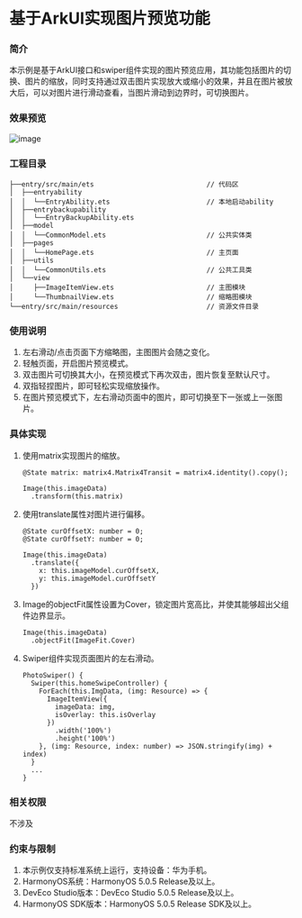# 基于ArkUI实现图片预览功能

### 简介
本示例是基于ArkUI接口和swiper组件实现的图片预览应用，其功能包括图片的切换、图片的缩放，同时支持通过双击图片实现放大或缩小的效果，并且在图片被放大后，可以对图片进行滑动查看，当图片滑动到边界时，可切换图片。

### 效果预览
![image](screenshots/device/PicturePreview_CN.gif)

### 工程目录
```
├──entry/src/main/ets                            // 代码区
│  ├──entryability
│  │  └──EntryAbility.ets                        // 本地启动ability      
│  ├──entrybackupability
│  │  └──EntryBackupAbility.ets                     
│  ├──model
│  │  └──CommonModel.ets                         // 公共实体类        
│  ├──pages
│  │  └──HomePage.ets                            // 主页面    
│  ├──utils
│  │  └──CommonUtils.ets                         // 公共工具类
│  └──view
│     ├──ImageItemView.ets                       // 主图模块
│     └──ThumbnailView.ets                       // 缩略图模块
└──entry/src/main/resources                      // 资源文件目录
```

### 使用说明
1. 左右滑动/点击页面下方缩略图，主图图片会随之变化。
2. 轻触页面，开启图片预览模式。
3. 双击图片可切换其大小，在预览模式下再次双击，图片恢复至默认尺寸。
4. 双指轻捏图片，即可轻松实现缩放操作。
5. 在图片预览模式下，左右滑动页面中的图片，即可切换至下一张或上一张图片。

### 具体实现
1. 使用matrix实现图片的缩放。

   ```
   @State matrix: matrix4.Matrix4Transit = matrix4.identity().copy();
   
   Image(this.imageData)
     .transform(this.matrix)
   ```

2. 使用translate属性对图片进行偏移。

   ```
   @State curOffsetX: number = 0;
   @State curOffsetY: number = 0;
   
   Image(this.imageData)
     .translate({
       x: this.imageModel.curOffsetX,
       y: this.imageModel.curOffsetY
     })
   ```

3. Image的objectFit属性设置为Cover，锁定图片宽高比，并使其能够超出父组件边界显示。

   ```
   Image(this.imageData)
     .objectFit(ImageFit.Cover)
   ```

4. Swiper组件实现页面图片的左右滑动。

   ```
   PhotoSwiper() {
     Swiper(this.homeSwipeController) {
       ForEach(this.ImgData, (img: Resource) => {
         ImageItemView({
           imageData: img,
           isOverlay: this.isOverlay
         })
           .width('100%')
           .height('100%')
       }, (img: Resource, index: number) => JSON.stringify(img) + index)
     }
     ...
   }
   ```
   
### 相关权限
不涉及

### 约束与限制
1. 本示例仅支持标准系统上运行，支持设备：华为手机。
2. HarmonyOS系统：HarmonyOS 5.0.5 Release及以上。
3. DevEco Studio版本：DevEco Studio 5.0.5 Release及以上。
4. HarmonyOS SDK版本：HarmonyOS 5.0.5 Release SDK及以上。
